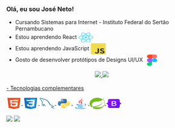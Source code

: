 ### Olá, eu sou José Neto!



- Cursando Sistemas para Internet - Instituto Federal do Sertão Pernambucano
- Estou aprendendo React <img align="center" alt="JoseNeto-HTML" height="30" width="40" src="https://raw.githubusercontent.com/devicons/devicon/master/icons/react/react-original.svg">
- Estou aprendendo JavaScript <img align="center" alt="JoseNeto-HTML" height="30" width="40" src="https://raw.githubusercontent.com/devicons/devicon/master/icons/javascript/javascript-original.svg">
- Gosto de desenvolver protótipos de Designs UI/UX <img align="center" alt="JoseNeto-HTML" height="30" width="40" src="https://raw.githubusercontent.com/devicons/devicon/master/icons/figma/figma-original.svg">
<div align="center">
  <a href="https://github.com/jospneto">
  <img height="180em" src="https://github-readme-stats.vercel.app/api?username=jospneto&show_icons=true&theme=dark&include_all_commits=true&count_private=true"/>
  <img height="180em" src="https://github-readme-stats.vercel.app/api/top-langs/?username=jospneto&layout=compact&langs_count=7&theme=dark"/>
</div>
<br>
- Tecnologias complementares
<div style="display: inline_block"><br>
  <img align="center" alt="JoseNeto-HTML" height="30" width="40" src="https://raw.githubusercontent.com/devicons/devicon/master/icons/html5/html5-original.svg">
  <img align="center" alt="JoseNeto-CSS" height="30" width="40" src="https://raw.githubusercontent.com/devicons/devicon/master/icons/css3/css3-original.svg">
  <img align="center" alt="JoseNeto-Python" height="30" width="40" src="https://raw.githubusercontent.com/devicons/devicon/master/icons/mysql/mysql-original.svg">
  <img align="center" alt="JoseNeto-Python" height="30" width="40" src="https://raw.githubusercontent.com/devicons/devicon/master/icons/python/python-original.svg">
  <img align="center" alt="JoseNeto-Python" height="30" width="40" src="https://raw.githubusercontent.com/devicons/devicon/master/icons/java/java-original.svg">
  <img align="center" alt="JoseNeto-Python" height="30" width="40" src="https://raw.githubusercontent.com/devicons/devicon/master/icons/spring/spring-original.svg">
  <img align="center" alt="JoseNeto-Python" height="30" width="40" src="https://raw.githubusercontent.com/devicons/devicon/master/icons/bootstrap/bootstrap-original.svg">
 </div>
 <div>
    <br>
 </div>
  <a href="https://www.linkedin.com/in/jos%C3%A9-neto-20a4b8208/" target="_blank"><img src="https://img.shields.io/badge/-LinkedIn-%230077B5?style=for-the-badge&logo=linkedin&logoColor=white" target="_blank"></a> 
  <a href="" target="_blank"><img src="https://img.shields.io/badge/Gmail-D14836?style=for-the-badge&logo=gmail&logoColor=white" target="_blank"></a> 
</div>
